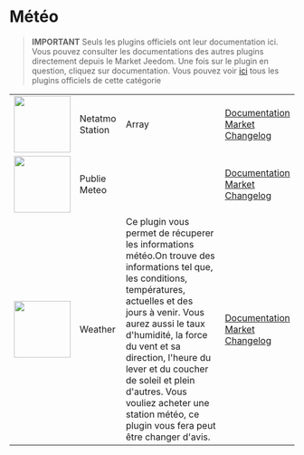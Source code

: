 
# Météo


>**IMPORTANT**
>Seuls les plugins officiels ont leur documentation ici. Vous pouvez consulter les documentations des autres plugins directement depuis le Market Jeedom. Une fois sur le plugin en question, cliquez sur documentation.
>Vous pouvez voir [ici](https://market.jeedom.com/index.php?v=d&p=market&type=plugin&categorie=weather) tous les plugins officiels de cette catégorie


| | | | |
|--- | --- | --- | ---|
|<img src="netatmoWeather/netatmoWeather_icon.png" class="pluginLogo" width="100" />|Netatmo Station|Array|[Documentation](netatmoWeather/index.md)<br/>[Market](https://market.jeedom.com/index.php?v=d&p=market_display&id=133)<br/>[Changelog](netatmoWeather/changelog.md)|
|<img src="publiemeteo/publiemeteo_icon.png" class="pluginLogo" width="100" />|Publie Meteo||[Documentation](publiemeteo/index.md)<br/>[Market](https://market.jeedom.com/index.php?v=d&p=market_display&id=2318)<br/>[Changelog](publiemeteo/changelog.md)|
|<img src="weather/weather_icon.png" class="pluginLogo" width="100" />|Weather|Ce plugin vous permet de récuperer les informations météo.On trouve des informations tel que, les conditions, températures,  actuelles et des jours à venir. Vous aurez aussi le taux d'humidité, la force du vent et sa direction, l'heure du lever et du coucher de soleil et plein d'autres. Vous vouliez acheter une station météo, ce plugin vous fera peut être changer d'avis.|[Documentation](weather/index.md)<br/>[Market](https://market.jeedom.com/index.php?v=d&p=market_display&id=7)<br/>[Changelog](weather/changelog.md)|
